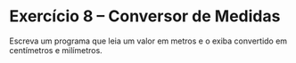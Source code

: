 # Exercício 8 – Conversor de Medidas
 Escreva um programa que leia um valor em metros e o exiba convertido em centímetros e milímetros.
